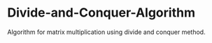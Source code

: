 # Divide-and-Conquer-Algorithm
Algorithm for matrix multiplication using divide and conquer method.
